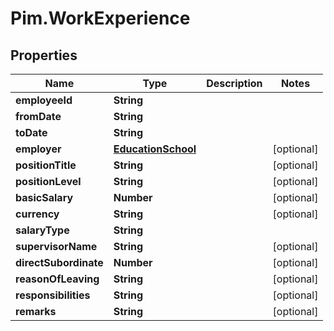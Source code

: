 # Pim.WorkExperience

## Properties

Name | Type | Description | Notes
------------ | ------------- | ------------- | -------------
**employeeId** | **String** |  | 
**fromDate** | **String** |  | 
**toDate** | **String** |  | 
**employer** | [**EducationSchool**](EducationSchool.md) |  | [optional] 
**positionTitle** | **String** |  | [optional] 
**positionLevel** | **String** |  | [optional] 
**basicSalary** | **Number** |  | [optional] 
**currency** | **String** |  | [optional] 
**salaryType** | **String** |  | 
**supervisorName** | **String** |  | [optional] 
**directSubordinate** | **Number** |  | [optional] 
**reasonOfLeaving** | **String** |  | [optional] 
**responsibilities** | **String** |  | [optional] 
**remarks** | **String** |  | [optional] 


